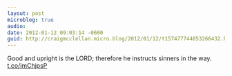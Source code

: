 ```yaml
---
layout: post
microblog: true
audio: 
date: 2012-01-12 09:03:14 -0600
guid: http://craigmcclellan.micro.blog/2012/01/12/t157477744853266432.html
---
```

Good and upright is the LORD; therefore he instructs sinners in the way.  [t.co/imChjpsP](http://t.co/imChjpsP)
